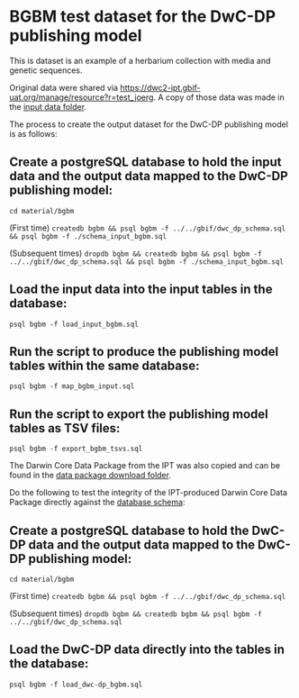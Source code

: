 # BGBM test dataset for the DwC-DP publishing model

This is dataset is an example of a herbarium collection with media and genetic sequences.

Original data were shared via https://dwc2-ipt.gbif-uat.org/manage/resource?r=test_joerg. A copy of those data was made in the [input data folder](../input_data).

The process to create the output dataset for the DwC-DP publishing model is as follows:

## Create a postgreSQL database to hold the input data and the output data mapped to the DwC-DP publishing model:
```cd material/bgbm```

(First time) ```createdb bgbm && psql bgbm -f ../../gbif/dwc_dp_schema.sql && psql bgbm -f ./schema_input_bgbm.sql```

(Subsequent times) ```dropdb bgbm && createdb bgbm && psql bgbm -f ../../gbif/dwc_dp_schema.sql && psql bgbm -f ./schema_input_bgbm.sql```

## Load the input data into the input tables in the database:
```psql bgbm -f load_input_bgbm.sql```

## Run the script to produce the publishing model tables within the same database:
```psql bgbm -f map_bgbm_input.sql```

## Run the script to export the publishing model tables as TSV files:
```psql bgbm -f export_bgbm_tsvs.sql```

The Darwin Core Data Package from the IPT was also copied and can be found in the [data package download folder](../input/datapackage-download).

Do the following to test the integrity of the IPT-produced Darwin Core Data Package directly against the [database schema](../../gbif/dwc_dp_schema.sql):

## Create a postgreSQL database to hold the DwC-DP data and the output data mapped to the DwC-DP publishing model:
```cd material/bgbm```

(First time) ```createdb bgbm && psql bgbm -f ../../gbif/dwc_dp_schema.sql```

(Subsequent times) ```dropdb bgbm && createdb bgbm && psql bgbm -f ../../gbif/dwc_dp_schema.sql```

## Load the DwC-DP data directly into the tables in the database:
```psql bgbm -f load_dwc-dp_bgbm.sql```
